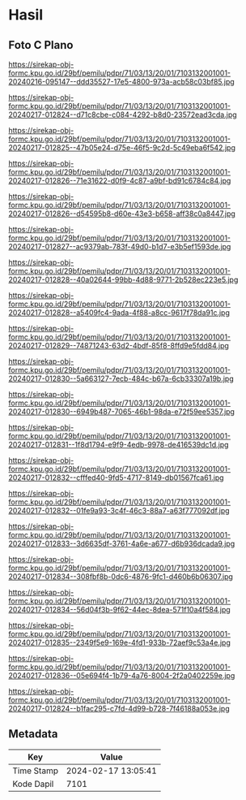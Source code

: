 # Hasil

## Foto C Plano

https://sirekap-obj-formc.kpu.go.id/29bf/pemilu/pdpr/71/03/13/20/01/7103132001001-20240216-095147--ddd35527-17e5-4800-973a-acb58c03bf85.jpg

https://sirekap-obj-formc.kpu.go.id/29bf/pemilu/pdpr/71/03/13/20/01/7103132001001-20240217-012824--d71c8cbe-c084-4292-b8d0-23572ead3cda.jpg

https://sirekap-obj-formc.kpu.go.id/29bf/pemilu/pdpr/71/03/13/20/01/7103132001001-20240217-012825--47b05e24-d75e-46f5-9c2d-5c49eba6f542.jpg

https://sirekap-obj-formc.kpu.go.id/29bf/pemilu/pdpr/71/03/13/20/01/7103132001001-20240217-012826--71e31622-d0f9-4c87-a9bf-bd91c6784c84.jpg

https://sirekap-obj-formc.kpu.go.id/29bf/pemilu/pdpr/71/03/13/20/01/7103132001001-20240217-012826--d54595b8-d60e-43e3-b658-aff38c0a8447.jpg

https://sirekap-obj-formc.kpu.go.id/29bf/pemilu/pdpr/71/03/13/20/01/7103132001001-20240217-012827--ac9379ab-783f-49d0-b1d7-e3b5ef1593de.jpg

https://sirekap-obj-formc.kpu.go.id/29bf/pemilu/pdpr/71/03/13/20/01/7103132001001-20240217-012828--40a02644-99bb-4d88-9771-2b528ec223e5.jpg

https://sirekap-obj-formc.kpu.go.id/29bf/pemilu/pdpr/71/03/13/20/01/7103132001001-20240217-012828--a5409fc4-9ada-4f88-a8cc-9617f78da91c.jpg

https://sirekap-obj-formc.kpu.go.id/29bf/pemilu/pdpr/71/03/13/20/01/7103132001001-20240217-012829--74871243-63d2-4bdf-85f8-8ffd9e5fdd84.jpg

https://sirekap-obj-formc.kpu.go.id/29bf/pemilu/pdpr/71/03/13/20/01/7103132001001-20240217-012830--5a663127-7ecb-484c-b67a-6cb33307a19b.jpg

https://sirekap-obj-formc.kpu.go.id/29bf/pemilu/pdpr/71/03/13/20/01/7103132001001-20240217-012830--6949b487-7065-46b1-98da-e72f59ee5357.jpg

https://sirekap-obj-formc.kpu.go.id/29bf/pemilu/pdpr/71/03/13/20/01/7103132001001-20240217-012831--1f8d1794-e9f9-4edb-9978-de416539dc1d.jpg

https://sirekap-obj-formc.kpu.go.id/29bf/pemilu/pdpr/71/03/13/20/01/7103132001001-20240217-012832--cfffed40-9fd5-4717-8149-db01567fca61.jpg

https://sirekap-obj-formc.kpu.go.id/29bf/pemilu/pdpr/71/03/13/20/01/7103132001001-20240217-012832--01fe9a93-3c4f-46c3-88a7-a63f777092df.jpg

https://sirekap-obj-formc.kpu.go.id/29bf/pemilu/pdpr/71/03/13/20/01/7103132001001-20240217-012833--3d6635df-3761-4a6e-a677-d6b936dcada9.jpg

https://sirekap-obj-formc.kpu.go.id/29bf/pemilu/pdpr/71/03/13/20/01/7103132001001-20240217-012834--308fbf8b-0dc6-4876-9fc1-d460b6b06307.jpg

https://sirekap-obj-formc.kpu.go.id/29bf/pemilu/pdpr/71/03/13/20/01/7103132001001-20240217-012834--56d04f3b-9f62-44ec-8dea-571f10a4f584.jpg

https://sirekap-obj-formc.kpu.go.id/29bf/pemilu/pdpr/71/03/13/20/01/7103132001001-20240217-012835--2349f5e9-169e-4fd1-933b-72aef9c53a4e.jpg

https://sirekap-obj-formc.kpu.go.id/29bf/pemilu/pdpr/71/03/13/20/01/7103132001001-20240217-012836--05e694f4-1b79-4a76-8004-2f2a0402259e.jpg

https://sirekap-obj-formc.kpu.go.id/29bf/pemilu/pdpr/71/03/13/20/01/7103132001001-20240217-012824--b1fac295-c7fd-4d99-b728-7f46188a053e.jpg


## Metadata

| Key        | Value               |
| ---------- | ------------------- |
| Time Stamp | 2024-02-17 13:05:41 |
| Kode Dapil | 7101                |



